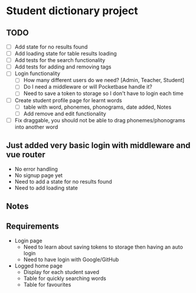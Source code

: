 # Student dictionary project

## TODO

- [ ] Add state for no results found
- [ ] Add loading state for table results loading
- [ ] Add tests for the search functionality
- [ ] Add tests for adding and removing tags
- [ ] Login functionality
  - [ ] How many different users do we need? [Admin, Teacher, Student]
  - [ ] Do I need a middleware or will Pocketbase handle it?
  - [ ] Need to save a token to storage so I don't have to login each time
- [ ] Create student profile page for learnt words
  - [ ] table with word, phonemes, phonograms, date added, Notes
  - [ ] Add remove and edit functionality
- [ ] Fix draggable, you should not be able to drag phonemes/phonograms into another word

## Just added very basic login with middleware and vue router

- No error handling
- No signup page yet
- Need to add a state for no results found
- Need to add loading state

## Notes

## Requirements

- Login page
  - Need to learn about saving tokens to storage then having an auto login
  - Need to have login with Google/GitHub
- Logged home page
  - Display for each student saved
  - Table for quickly searching words
  - Table for favourites
